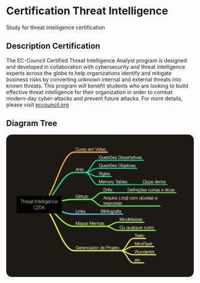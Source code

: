 # Certification Threat Intelligence
 Study for threat intelligence certification

## Description Certification
 The EC-Council Certified Threat Intelligence Analyst program is designed and developed in collaboration with cybersecurity and threat intelligence experts across the globe to help organizations identify and mitigate business risks by converting unknown internal and external threats into known threats. This program will benefit students who are looking to build effective threat intelligence for their organization in order to combat modern-day cyber-attacks and prevent future attacks. For more details, please visit [eccouncil.org](https://www.eccouncil.org/programs/certified-threat-intelligence-analyst-ctia/)
 
 ## Diagram Tree
 
 ![Study Diagram](/img/study%20diagram.png)
